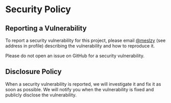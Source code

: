# Security Policy

## Reporting a Vulnerability

To report a security vulnerability for this project, please email [@meslzy](https://github.com/meslzy) (see address in
profile) describing the vulnerability and how to
reproduce it.

Please do not open an issue on GitHub for a security vulnerability.

## Disclosure Policy

When a security vulnerability is reported, we will investigate it and fix it as soon as possible. We will notify you
when the vulnerability is fixed and publicly disclose the vulnerability.
